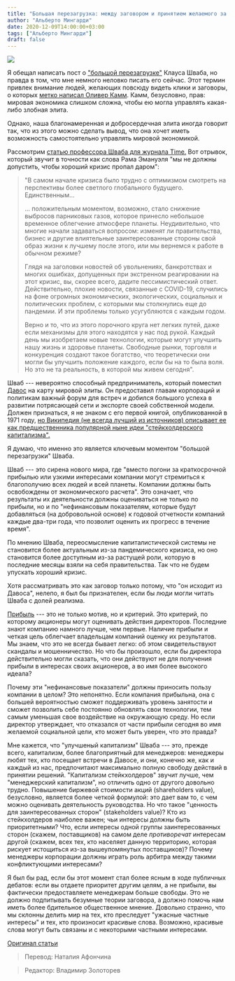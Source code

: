 ```yaml
---
title: "Большая перезагрузка: между заговором и принятием желаемого за действительное"
author: "Альберто Мингарди"
date: 2020-12-09T14:00:00+03:00
tags: ["Альберто Мингарди"]
draft: false
---
```

![](https://www.aier.org/wp-content/uploads/2020/12/worldeconomicforum-1536x975.jpg)


Я обещал написать пост о ["большой перезагрузке"](https://www.amazon.com/gp/product/2940631123/ref=as_li_ss_tl?ie=UTF8&linkCode=sl1&tag=lfdigital-20&linkId=e05a1b1426b908fac8015edb20bfddf0&language=en_US) Клауса Шваба, но правда в том, что мне немного неловко писать его сейчас. Этот термин привлек внимание людей, желающих повсюду видеть клики и заговоры, о которых [метко написал Оливер Камм](https://capx.co/the-great-reset-is-the-latest-conspiracy-fantasy-it-will-not-be-the-last/). Камм, безусловно, прав: мировая экономика слишком сложна, чтобы ею могла управлять какая-либо злобная элита.

Однако, наша благонамеренная и добросердечная элита иногда говорит так, что из этого можно сделать вывод, что она хочет иметь возможность самостоятельно управлять мировой экономикой.

Рассмотрим [статью профессора Шваба для журнала Time.](https://time.com/collection/great-reset/5900748/klaus-schwab-capitalism/) Вот отрывок, который звучит в точности как слова Рама Эмануэля "мы не должны допустить, чтобы хороший кризис пропал даром":

> "В самом начале кризиса было трудно с оптимизмом смотреть на перспективы более светлого глобального будущего. Единственным…
>
> … положительным моментом, возможно, стало снижение выбросов парниковых газов, которое принесло небольшое временное облегчение атмосфере планеты. Неудивительно, что многие начали задаваться вопросом: изменят ли правительства, бизнес и другие влиятельные заинтересованные стороны свой образ жизни к лучшему после этого, или мы вернемся к работе в обычном режиме?
>
> Глядя на заголовки новостей об увольнениях, банкротствах и многих ошибках, допущенных при экстренном реагировании на этот кризис, вы, скорее всего, дадите пессимистический ответ. Действительно, плохие новости, связанные с COVID-19, случились на фоне огромных экономических, экологических, социальных и политических проблем, с которыми мы столкнулись еще до пандемии. И эти проблемы только усугубляются с каждым годом.
>
> Верно и то, что из этого порочного круга нет легких путей, даже если механизмы для этого находятся у нас под рукой. Каждый день мы изобретаем новые технологии, которые могут улучшить нашу жизнь и здоровье планеты. Свободные рынки, торговля и конкуренция создают такое богатство, что теоретически они могли бы улучшить положение каждого, если бы на то была воля. Но это не та реальность, в которой мы живем сегодня".

Шваб --- невероятно способный предприниматель, который поместил [Давос](https://www.weforum.org/great-reset/) на карту мировой элиты. Он предоставил главам корпораций и политикам важный форум для встреч и добился большого успеха в развитии потрясающей сети и экспорте своей собственной модели. Должен признаться, я не знаком с его первой книгой, опубликованной в 1971 году, [но Википедия (не всегда лучший из источников) описывает ее как предшественника популярной ныне идеи "стейкхолдерского капитализма".](https://en.wikipedia.org/wiki/Klaus_Schwab)

Я думаю, что именно это является ключевым моментом "большой перезагрузки" Шваба.

Шваб --- это сирена нового мира, где "вместо погони за краткосрочной прибылью или узкими интересами компании могут стремиться к благополучию всех людей и всей планеты. Компании должны быть освобождены от экономического расчета". Это означает, что результаты их деятельности должны оцениваться не только по прибыли, но и по "нефинансовым показателям, которые будут добавляться (на добровольной основе) к годовой отчетности компаний каждые два-три года, что позволит оценить их прогресс в течение время".

По мнению Шваба, переосмысление капиталистической системы не становится более актуальным из-за пандемического кризиса, но оно становится более доступным из-за растущей роли, которую в последние месяцы взяли на себя правительства. Так что не будем упускать хороший кризис.

Хотя рассматривать это как заговор только потому, что "он исходит из Давоса", нелепо, я был бы признателен, если бы люди могли читать Шваба с долей реализма.

[Прибыль](https://www.econlib.org/library/Enc/Profits.html) --- это не только мотив, но и критерий. Это критерий, по которому акционеры могут оценивать действия директоров. Последние знают компанию намного лучше, чем первые. Наличие прибыли и четкая цель облегчает владельцам компаний оценку их результатов. Мы знаем, что это не всегда бывает легко: об этом свидетельствуют скандалы и мошенничество. Но что бы произошло, если бы директора действительно могли сказать, что они действуют не для получения прибыли в интересах своих акционеров, а во имя более высокого идеала?

Почему эти "нефинансовые показатели" должны приносить пользу компании в целом? Это непонятно. Если компания прибыльна, она с большей вероятностью сможет поддерживать уровень занятости и сможет позволить себе постоянно обновлять свои технологии, тем самым уменьшая свое воздействие на окружающую среду. Но если директор утверждает, что отказался от части прибыли сегодня во имя желаемой социальной цели, кто может быть уверен, что это правда?

Мне кажется, что "улучшеный капитализм" Шваба --- это, прежде всего, капитализм, более благоприятный для менеджеров: менеджеры любят тех, кто посещает встречи в Давосе, и они, конечно же, как и каждый из нас, предпочитают максимально полную свободу действий в принятии решений. "Капитализм стейкхолдеров" звучит лучше, чем "менеджерский капитализм", но отличить одно от другого довольно трудно. Повышение биржевой стоимости акций (shareholders value), безусловно, является более четкой формулой: это дает вам то, с чем можно оценивать деятельность руководства. Но что такое "ценность для заинтересованных сторон" (stakeholders value)? Кто из стейкхолдеров наиболее важен; чьи интересы должны быть приоритетными? Что, если интересы одной группы заинтересованных сторон (скажем, поставщиков) на самом деле *противоречат* интересам другой (скажем, всех тех, кто населяет данную территорию, которая рискует истощиться из-за вышеупомянутых поставщиков)? Почему менеджеры корпорации должны играть роль арбитра между такими конфликтующими интересами?

Я был бы рад, если бы этот момент стал более ясным в ходе публичных дебатов: если вы отдаете приоритет другим целям, а не прибыли, вы фактически предоставляете менеджерам больше свободы. Это не должно подпитывать безумные теории заговора, а должно помочь нам иметь более бдительное общественное мнение. Довольно странно, что мы склонны делить мир на тех, кто преследует "ужасные частные интересы" и тех, кто произносит красивые слова. Возможно, красивые слова могут быть связаны и с некоторыми частными интересами.

[Оригинал статьи](https://www.aier.org/article/the-great-reset-between-conspiracy-and-wishful-thinking/)

> Перевод: Наталия Афончина

> Редактор: Владимир Золоторев
